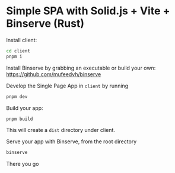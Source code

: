# Simple SPA with Solid.js + Vite + Binserve (Rust)

Install client:

```bash
cd client
pnpm i
```

Install Binserve by grabbing an executable or build your own: https://github.com/mufeedvh/binserve

Develop the Single Page App in `client` by running

```bash
pnpm dev
```

Build your app:

```bash
pnpm build
```

This will create a `dist` directory under client.

Serve your app with Binserve, from the root directory

```bash
binserve
```

There you go
